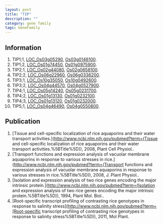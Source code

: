 ```yaml
---
layout: post
title: "TIP"
description: ""
category: gene family
tags: GeneFamily
---
```


## Information
1. TIP1;1, [LOC_Os03g05290](http://rice.plantbiology.msu.edu/cgi-bin/ORF_infopage.cgi?orf=LOC_Os03g05290), [Os03g0146100](http://rapdb.dna.affrc.go.jp/viewer/gbrowse_details/irgsp1?name=Os03g0146100).
2. TIP1;2, [LOC_Os01g74450](http://rice.plantbiology.msu.edu/cgi-bin/ORF_infopage.cgi?orf=LOC_Os01g74450), [Os01g0975900](http://rapdb.dna.affrc.go.jp/viewer/gbrowse_details/irgsp1?name=Os01g0975900).
3. TIP2;1, [LOC_Os02g44080](http://rice.plantbiology.msu.edu/cgi-bin/ORF_infopage.cgi?orf=LOC_Os02g44080), [Os02g0658100](http://rapdb.dna.affrc.go.jp/viewer/gbrowse_details/irgsp1?name=Os02g0658100).
4. TIP2;2, [LOC_Os06g22960](http://rice.plantbiology.msu.edu/cgi-bin/ORF_infopage.cgi?orf=LOC_Os06g22960), [Os06g0336200](http://rapdb.dna.affrc.go.jp/viewer/gbrowse_details/irgsp1?name=Os06g0336200).
5. TIP3;1, [LOC_Os10g35050](http://rice.plantbiology.msu.edu/cgi-bin/ORF_infopage.cgi?orf=LOC_Os10g35050), [Os10g0492600](http://rapdb.dna.affrc.go.jp/viewer/gbrowse_details/irgsp1?name=Os10g0492600).
6. TIP3;2, [LOC_Os04g44570](http://rice.plantbiology.msu.edu/cgi-bin/ORF_infopage.cgi?orf=LOC_Os04g44570), [Os04g0527900](http://rapdb.dna.affrc.go.jp/viewer/gbrowse_details/irgsp1?name=Os04g0527900).
7. TIP4;1, [LOC_Os05g14240](http://rice.plantbiology.msu.edu/cgi-bin/ORF_infopage.cgi?orf=LOC_Os05g14240), [Os05g0231700](http://rapdb.dna.affrc.go.jp/viewer/gbrowse_details/irgsp1?name=Os05g0231700).
8. TIP4;2, [LOC_Os01g13130](http://rice.plantbiology.msu.edu/cgi-bin/ORF_infopage.cgi?orf=LOC_Os01g13130), [Os01g0232100](http://rapdb.dna.affrc.go.jp/viewer/gbrowse_details/irgsp1?name=Os01g0232100).
9. TIP4;3, [LOC_Os01g13120](http://rice.plantbiology.msu.edu/cgi-bin/ORF_infopage.cgi?orf=LOC_Os01g13120), [Os01g0232000](http://rapdb.dna.affrc.go.jp/viewer/gbrowse_details/irgsp1?name=Os01g0232000).
10. TIP5;1, [LOC_Os04g46490](http://rice.plantbiology.msu.edu/cgi-bin/ORF_infopage.cgi?orf=LOC_Os04g46490), [Os04g0550800](http://rapdb.dna.affrc.go.jp/viewer/gbrowse_details/irgsp1?name=Os04g0550800).

## Publication
1. [Tissue and cell-specific localization of rice aquaporins and their water transport activities.](http://www.ncbi.nlm.nih.gov/pubmed?term=(Tissue and cell-specific localization of rice aquaporins and their water transport activities.%5BTitle%5D)), 2008, Plant Cell Physiol..
2. [Transport functions and expression analysis of vacuolar membrane aquaporins in response to various stresses in rice.](http://www.ncbi.nlm.nih.gov/pubmed?term=(Transport functions and expression analysis of vacuolar membrane aquaporins in response to various stresses in rice.%5BTitle%5D)), 2008, J. Plant Physiol..
3. [Isolation and expression analysis of two rice genes encoding the major intrinsic protein.](http://www.ncbi.nlm.nih.gov/pubmed?term=(Isolation and expression analysis of two rice genes encoding the major intrinsic protein.%5BTitle%5D)), 1994, Plant Mol. Biol..
4. [Root-specific transcript profiling of contrasting rice genotypes in response to salinity stress](http://www.ncbi.nlm.nih.gov/pubmed?term=(Root-specific transcript profiling of contrasting rice genotypes in response to salinity stress%5BTitle%5D)), 2011, Mol Plant.


